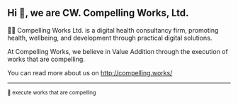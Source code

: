## Hi 👋, we are CW. Compelling Works, Ltd.

🙋‍♀️ Compelling Works Ltd. is a digital health consultancy firm, promoting health, wellbeing, and development through practical digital solutions. 

At Compelling Works, we believe in Value Addition through the execution of works that are compelling.

You can read more about us on http://compelling.works/ 
<!--

** Compelling Works Ltd. **

🙋‍♀️ Compelling Works Ltd. is a digital health consultancy firm, promoting health and wellbeing through practical digital solutions. At Compelling Works, we believe in Value Addition through the execution of works that are compelling.
🌈 Contribution guidelines - how can the community get involved?
👩‍💻 Useful resources - where can the community find your docs? Is there anything else the community should know?
🍿 Fun facts - what does your team eat for breakfast?
🧙 Remember, you can do mighty things with the power of [Markdown](https://docs.github.com/github/writing-on-github/getting-started-with-writing-and-formatting-on-github/basic-writing-and-formatting-syntax)
-->

---

<sub>🤫 execute works that are compelling</sub>

<!--
Made with 🖤
🙇‍♂️🎤⬇️
-->
